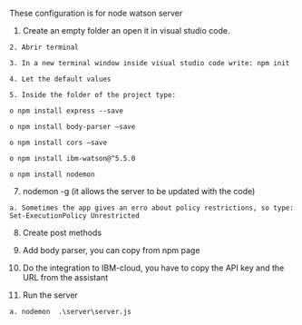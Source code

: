 These configuration is for node watson server


  1. Create an empty folder an open it in visual studio code.

	2. Abrir terminal
  
	3. In a new terminal window inside visual studio code write: npm init
  
	4. Let the default values
  
	5. Inside the folder of the project type:
    
    o npm install express --save

    o npm install body-parser –save 

    o npm install cors –save 

    o npm install ibm-watson@^5.5.0
    
    o npm install nodemon
    	
  7. nodemon -g (it allows the server to be updated with the code)
		
    a. Sometimes the app gives an erro about policy restrictions, so type: Set-ExecutionPolicy Unrestricted
	
  8. Create post methods
	
  9. Add body parser, you can copy from npm page
	
  10. Do the integration to IBM-cloud, you have to copy the API key and the URL from the assistant
	
  11. Run the server
		
    a. nodemon  .\server\server.js
